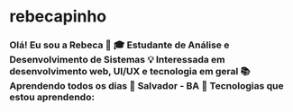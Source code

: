 # rebecapinho
### Olá! Eu sou a Rebeca 👋  🎓 Estudante de Análise e Desenvolvimento de Sistemas   💡 Interessada em desenvolvimento web, UI/UX e tecnologia em geral   📚 Aprendendo todos os dias   📍 Salvador - BA  🔧 Tecnologias que estou aprendendo:

